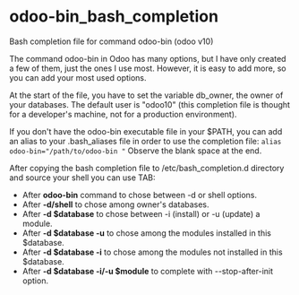 # odoo-bin_bash_completion
Bash completion file for command odoo-bin (odoo v10)

The command odoo-bin in Odoo has many options, but I have only created a few of them, just the ones I use most. However, it is easy to add more, so you can add your most used options.

At the start of the file, you have to set the variable db_owner, the owner of your databases. The default user is "odoo10" (this completion file is thought for a developer's machine, not for a production environment).

If you don't have the odoo-bin executable file in your $PATH, you can add an alias to your .bash_aliases file in order to use the completion file:
`
alias odoo-bin="/path/to/odoo-bin "
`
Observe the blank space at the end.

After copying the bash completion file to /etc/bash_completion.d directory and source your shell you can use TAB:
- After **odoo-bin** command to chose between -d or shell options.
- After **-d/shell** to chose among owner's databases.
- After **-d $database** to chose between -i (install) or -u (update) a module.
- After **-d $database -u** to chose among the modules installed in this $database.
- After **-d $database -i** to chose among the modules not installed in this $database.
- After **-d $database -i/-u $module** to complete with --stop-after-init option.
